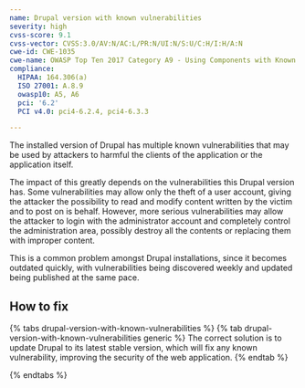 ```yaml
---
name: Drupal version with known vulnerabilities
severity: high
cvss-score: 9.1
cvss-vector: CVSS:3.0/AV:N/AC:L/PR:N/UI:N/S:U/C:H/I:H/A:N
cwe-id: CWE-1035
cwe-name: OWASP Top Ten 2017 Category A9 - Using Components with Known Vulnerabilities
compliance:
  HIPAA: 164.306(a)
  ISO 27001: A.8.9
  owasp10: A5, A6
  pci: '6.2'
  PCI v4.0: pci4-6.2.4, pci4-6.3.3

---            
```


The installed version of Drupal has multiple known vulnerabilities that may be used by attackers to harmful the clients of the application or the application itself.

The impact of this greatly depends on the vulnerabilities this Drupal version has. Some vulnerabilities may allow only the theft of a user account, giving the attacker the possibility to read and modify content written by the victim and to post on is behalf.
However, more serious vulnerabilities may allow the attacker to login with the administrator account and completely control the administration area, possibly destroy all the contents or replacing them with improper content.

This is a common problem amongst Drupal installations, since it becomes outdated quickly, with vulnerabilities being discovered weekly and updated being published at the same pace.

## How to fix

{% tabs drupal-version-with-known-vulnerabilities %}
{% tab drupal-version-with-known-vulnerabilities generic %}
The correct solution is to update Drupal to its latest stable version, which will fix any known vulnerability, improving the security of the web application.
{% endtab %}

{% endtabs %}
